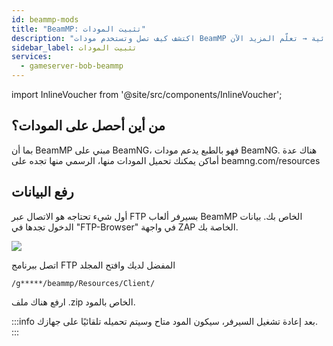 ```yaml
---
id: beammp-mods
title: "BeamMP: تثبيت المودات"
description: "اكتشف كيف تصل وتستخدم مودات BeamMP لتحسين تجربة اللعب مع تحميلات تلقائية → تعلّم المزيد الآن"
sidebar_label: تثبيت المودات
services:
  - gameserver-bob-beammp
---
```


import InlineVoucher from '@site/src/components/InlineVoucher';

<InlineVoucher />

## من أين أحصل على المودات؟
بما أن BeamMP مبني على BeamNG، فهو بالطبع يدعم مودات BeamNG.
هناك عدة أماكن يمكنك تحميل المودات منها، الرسمي منها تجده على beamng.com/resources

## رفع البيانات
أول شيء تحتاجه هو الاتصال عبر FTP بسيرفر ألعاب BeamMP الخاص بك. بيانات الدخول تجدها في "FTP-Browser" في واجهة ZAP الخاصة بك.

![](https://screensaver01.zap-hosting.com/index.php/s/98Yz5M7K6YDP9Fd/preview)

اتصل ببرنامج FTP المفضل لديك وافتح المجلد

```
/g*****/beammp/Resources/Client/
```

ارفع هناك ملف .zip الخاص بالمود.

:::info
بعد إعادة تشغيل السيرفر، سيكون المود متاح وسيتم تحميله تلقائيًا على جهازك.
:::

<InlineVoucher />
